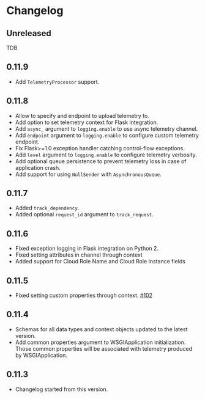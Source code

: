 # Changelog

## Unreleased

TDB

## 0.11.9

- Add `TelemetryProcessor` support.

## 0.11.8

- Allow to specify and endpoint to upload telemetry to.
- Add option to set telemetry context for Flask integration.
- Add `async_` argument to `logging.enable` to use async telemetry channel.
- Add `endpoint` argument to `logging.enable` to configure custom telemetry endpoint.
- Fix Flask>=1.0 exception handler catching control-flow exceptions.
- Add `level` argument to `logging.enable` to configure telemetry verbosity.
- Add optional queue persistence to prevent telemetry loss in case of application crash.
- Add support for using `NullSender` with `AsynchronousQueue`.

## 0.11.7

- Added `track_dependency`.
- Added optional `request_id` argument to `track_request`.

## 0.11.6

- Fixed exception logging in Flask integration on Python 2.
- Fixed setting attributes in channel through context
- Added support for Cloud Role Name and Cloud Role Instance fields 

## 0.11.5

- Fixed setting custom properties through context. [#102](https://github.com/Microsoft/ApplicationInsights-Python/pull/102)

## 0.11.4

- Schemas for all data types and context objects updated to the latest version.
- Add common properties argument to WSGIApplication initialization. Those common properties will be associated with telemetry produced by WSGIApplication.

## 0.11.3

- Changelog started from this version.
